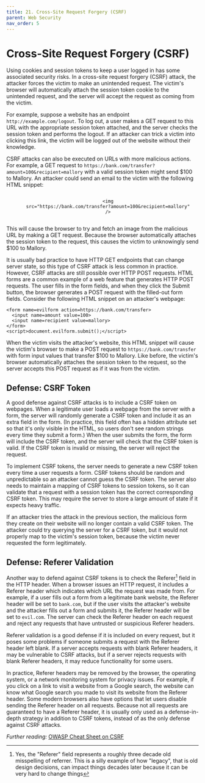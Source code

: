 ```yaml
---
title: 21. Cross-Site Request Forgery (CSRF)
parent: Web Security
nav_order: 5
---
```


# Cross-Site Request Forgery (CSRF)

Using cookies and session tokens to keep a user logged in has some associated
security risks. In a cross-site request forgery (CSRF) attack, the attacker
forces the victim to make an unintended request. The victim's browser will
automatically attach the session token cookie to the unintended request, and the
server will accept the request as coming from the victim.

For example, suppose a website has an endpoint `http://example.com/logout`. To
log out, a user makes a GET request to this URL with the appropriate session
token attached, and the server checks the session token and performs the logout.
If an attacker can trick a victim into clicking this link, the victim will be
logged out of the website without their knowledge.

CSRF attacks can also be executed on URLs with more malicious actions. For
example, a GET request to
`https://bank.com/transfer?amount=100&recipient=mallory` with a valid session
token might send \$100 to Mallory. An attacker could send an email to the victim
with the following HTML snippet:

<p style="text-align: center">
  <code>
    &lt;img
    src=&quot;https://bank.com/transfer?amount=100&amp;recipient=mallory&quot;
    /&gt;
  </code>
</p>

This will cause the browser to try and fetch an image from the malicious URL by
making a GET request. Because the browser automatically attaches the session
token to the request, this causes the victim to unknowingly send \$100 to
Mallory.

It is usually bad practice to have HTTP GET endpoints that can change server
state, so this type of CSRF attack is less common in practice. However, CSRF
attacks are still possible over HTTP POST requests. HTML forms are a common
example of a web feature that generates HTTP POST requests. The user fills in
the form fields, and when they click the Submit button, the browser generates a
POST request with the filled-out form fields. Consider the following HTML
snippet on an attacker's webpage:

```
<form name=evilform action=https://bank.com/transfer>
  <input name=amount value=100>
  <input name=recipient value=mallory>
</form>
<script>document.evilform.submit();</script>
```

When the victim visits the attacker's website, this HTML snippet will cause the
victim's browser to make a POST request to `https://bank.com/transfer` with form
input values that transfer \$100 to Mallory. Like before, the victim's browser
automatically attaches the session token to the request, so the server accepts
this POST request as if it was from the victim.

## Defense: CSRF Token

A good defense against CSRF attacks is to include a CSRF token on webpages. When
a legitimate user loads a webpage from the server with a form, the server will
randomly generate a CSRF token and include it as an extra field in the form. (In
practice, this field often has a hidden attribute set so that it's only visible
in the HTML, so users don't see random strings every time they submit a form.)
When the user submits the form, the form will include the CSRF token, and the
server will check that the CSRF token is valid. If the CSRF token is invalid or
missing, the server will reject the request.

To implement CSRF tokens, the server needs to generate a new CSRF token every
time a user requests a form. CSRF tokens should be random and unpredictable so
an attacker cannot guess the CSRF token. The server also needs to maintain a
mapping of CSRF tokens to session tokens, so it can validate that a request with
a session token has the correct corresponding CSRF token. This may require the
server to store a large amount of state if it expects heavy traffic.

If an attacker tries the attack in the previous section, the malicious form they
create on their website will no longer contain a valid CSRF token. The attacker
could try querying the server for a CSRF token, but it would not properly map to
the victim's session token, because the victim never requested the form
legitimately.

## Defense: Referer Validation

Another way to defend against CSRF tokens is to check the Referer[^1] field in
the HTTP header. When a browser issues an HTTP request, it includes a Referer
header which indicates which URL the request was made from. For example, if a
user fills out a form from a legitimate bank website, the Referer header will be
set to `bank.com`, but if the user visits the attacker's website and the
attacker fills out a form and submits it, the Referer header will be set to
`evil.com`.  The server can check the Referer header on each request and reject
any requests that have untrusted or suspicious Referer headers.

Referer validation is a good defense if it is included on every request, but it
poses some problems if someone submits a request with the Referer header left
blank. If a server accepts requests with blank Referer headers, it may be
vulnerable to CSRF attacks, but if a server rejects requests with blank Referer
headers, it may reduce functionality for some users.

In practice, Referer headers may be removed by the browser, the operating
system, or a network monitoring system for privacy issues. For example, if you
click on a link to visit a website from a Google search, the website can know
what Google search you made to visit its website from the Referer header. Some
modern browsers also have options that let users disable sending the Referer
header on all requests. Because not all requests are guaranteed to have a
Referer header, it is usually only used as a defense-in-depth strategy in
addition to CSRF tokens, instead of as the only defense against CSRF attacks.

_Further reading:_ [OWASP Cheat Sheet on
CSRF](https://owasp.org/www-community/attacks/csrf)

[^1]:
    Yes, the "Referer" field represents a roughly three decade old misspelling
    of referrer. This is a silly example of how "legacy", that is old design
    decisions, can impact things decades later because it can be very hard to
    change things

